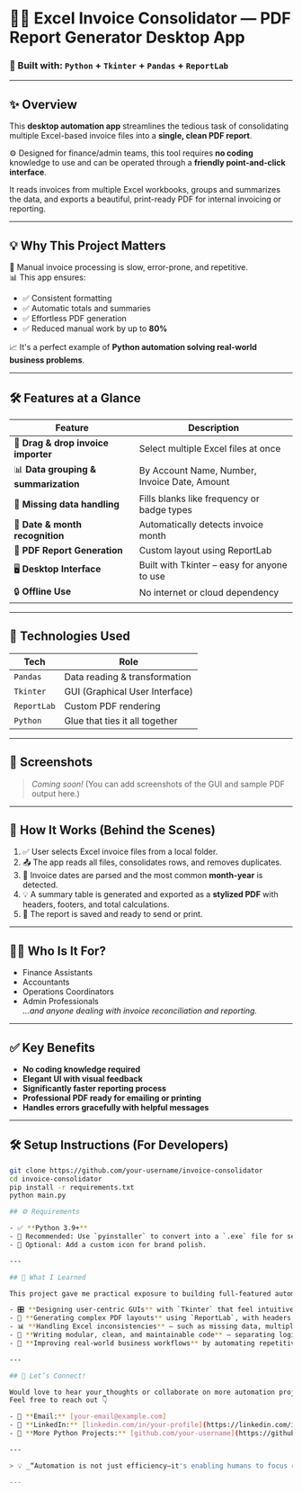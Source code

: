 # 💼✨ Excel Invoice Consolidator — PDF Report Generator Desktop App

### 🚀 Built with: `Python` + `Tkinter` + `Pandas` + `ReportLab`

---

## ✨ Overview

This **desktop automation app** streamlines the tedious task of consolidating multiple Excel-based invoice files into a **single, clean PDF report**.

⚙️ Designed for finance/admin teams, this tool requires **no coding** knowledge to use and can be operated through a **friendly point-and-click interface**.

It reads invoices from multiple Excel workbooks, groups and summarizes the data, and exports a beautiful, print-ready PDF for internal invoicing or reporting.

---

## 💡 Why This Project Matters

🔁 Manual invoice processing is slow, error-prone, and repetitive.  
📊 This app ensures:
- ✅ Consistent formatting
- ✅ Automatic totals and summaries
- ✅ Effortless PDF generation
- ✅ Reduced manual work by up to **80%**

📈 It's a perfect example of **Python automation solving real-world business problems**.

---

## 🛠️ Features at a Glance

| Feature | Description |
|--------|-------------|
| 📂 **Drag & drop invoice importer** | Select multiple Excel files at once |
| 📊 **Data grouping & summarization** | By Account Name, Number, Invoice Date, Amount |
| 📝 **Missing data handling** | Fills blanks like frequency or badge types |
| 📆 **Date & month recognition** | Automatically detects invoice month |
| 🧾 **PDF Report Generation** | Custom layout using ReportLab |
| 🖥️ **Desktop Interface** | Built with Tkinter – easy for anyone to use |
| 🔒 **Offline Use** | No internet or cloud dependency |

---

## 🧠 Technologies Used

| Tech        | Role                      |
|-------------|---------------------------|
| `Pandas`    | Data reading & transformation |
| `Tkinter`   | GUI (Graphical User Interface) |
| `ReportLab` | Custom PDF rendering |
| `Python`    | Glue that ties it all together |

---

## 📸 Screenshots

> _Coming soon!_ (You can add screenshots of the GUI and sample PDF output here.)

---

## 🧪 How It Works (Behind the Scenes)

1. ✅ User selects Excel invoice files from a local folder.
2. 📤 The app reads all files, consolidates rows, and removes duplicates.
3. 📅 Invoice dates are parsed and the most common **month-year** is detected.
4. 💡 A summary table is generated and exported as a **stylized PDF** with headers, footers, and total calculations.
5. 🧾 The report is saved and ready to send or print.

---

## 🧑‍💼 Who Is It For?

- Finance Assistants
- Accountants
- Operations Coordinators
- Admin Professionals  
*…and anyone dealing with invoice reconciliation and reporting.*

---

## ✅ Key Benefits

- **No coding knowledge required**  
- **Elegant UI with visual feedback**  
- **Significantly faster reporting process**  
- **Professional PDF ready for emailing or printing**  
- **Handles errors gracefully with helpful messages**

---

## 🛠️ Setup Instructions (For Developers)

```bash
git clone https://github.com/your-username/invoice-consolidator
cd invoice-consolidator
pip install -r requirements.txt
python main.py

## ⚙️ Requirements

- ✅ **Python 3.9+**
- 🧩 Recommended: Use `pyinstaller` to convert into a `.exe` file for seamless desktop distribution.
- 🎨 Optional: Add a custom icon for brand polish.

---

## 🌟 What I Learned

This project gave me practical exposure to building full-featured automation apps using Python:

- 🎛 **Designing user-centric GUIs** with `Tkinter` that feel intuitive and approachable.
- 🧾 **Generating complex PDF layouts** using `ReportLab`, with headers, tables, styling, and spacing.
- 📊 **Handling Excel inconsistencies** — such as missing data, multiple sheets, and varying column structures.
- 🧹 **Writing modular, clean, and maintainable code** — separating logic, UI, and data handling.
- 🧠 **Improving real-world business workflows** by automating repetitive, error-prone manual tasks.

---

## 💬 Let’s Connect!

Would love to hear your thoughts or collaborate on more automation projects!  
Feel free to reach out 👇

- 📧 **Email:** [your-email@example.com]
- 🔗 **LinkedIn:** [linkedin.com/in/your-profile](https://linkedin.com/in/your-profile)
- 🐍 **More Python Projects:** [github.com/your-username](https://github.com/your-username)

---

> 💡 _“Automation is not just efficiency—it's enabling humans to focus on what truly matters.”_

---
